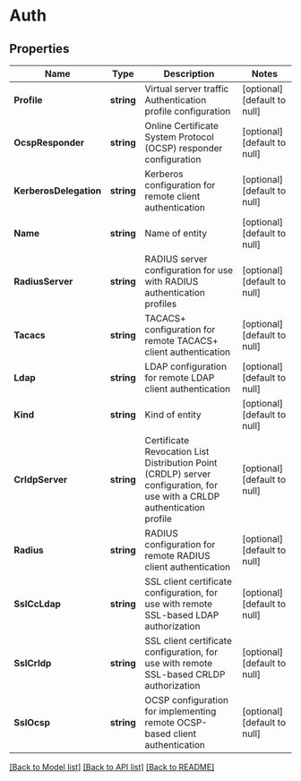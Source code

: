 # Auth

## Properties
Name | Type | Description | Notes
------------ | ------------- | ------------- | -------------
**Profile** | **string** | Virtual server traffic Authentication profile configuration | [optional] [default to null]
**OcspResponder** | **string** | Online Certificate System Protocol (OCSP) responder configuration | [optional] [default to null]
**KerberosDelegation** | **string** | Kerberos configuration for remote client authentication | [optional] [default to null]
**Name** | **string** | Name of entity | [optional] [default to null]
**RadiusServer** | **string** | RADIUS server configuration for use with RADIUS authentication profiles | [optional] [default to null]
**Tacacs** | **string** | TACACS+ configuration for remote TACACS+ client authentication | [optional] [default to null]
**Ldap** | **string** | LDAP configuration for remote LDAP client authentication | [optional] [default to null]
**Kind** | **string** | Kind of entity | [optional] [default to null]
**CrldpServer** | **string** | Certificate Revocation List Distribution Point (CRDLP) server configuration, for use with a CRLDP authentication profile | [optional] [default to null]
**Radius** | **string** | RADIUS configuration for remote RADIUS client authentication | [optional] [default to null]
**SslCcLdap** | **string** | SSL client certificate configuration, for use with remote SSL-based LDAP authorization | [optional] [default to null]
**SslCrldp** | **string** | SSL client certificate configuration, for use with remote SSL-based CRLDP authorization | [optional] [default to null]
**SslOcsp** | **string** | OCSP configuration for implementing remote OCSP-based client authentication | [optional] [default to null]

[[Back to Model list]](../README.md#documentation-for-models) [[Back to API list]](../README.md#documentation-for-api-endpoints) [[Back to README]](../README.md)



